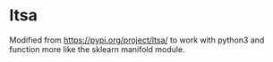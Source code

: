 # ltsa
Modified from https://pypi.org/project/ltsa/ to work with python3 and function more like the sklearn manifold module.
